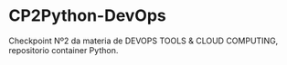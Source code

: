# CP2Python-DevOps
Checkpoint Nº2 da materia de DEVOPS TOOLS &amp; CLOUD COMPUTING, repositorio container Python.
